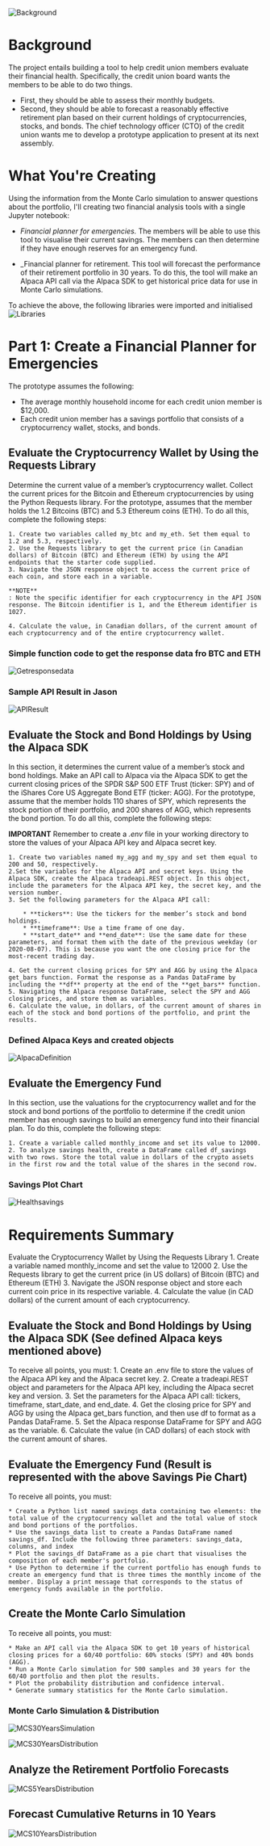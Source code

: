 ![Background](Images/financial_planning_bg.JPG)

# Background
The project entails building a tool to help credit union members evaluate their financial health. Specifically, the credit union board wants the members to be able to do two things. 
* First, they should be able to assess their monthly budgets. 
* Second, they should be able to forecast a reasonably effective retirement plan based on their current holdings of cryptocurrencies, stocks, and bonds. 
The chief technology officer (CTO) of the credit union wants me to develop a prototype application to present at its next assembly.

# What You're Creating
Using the information from the Monte Carlo simulation to answer questions about the portfolio, I'll creating two financial analysis tools with a single Jupyter notebook:

* _Financial planner for emergencies._ The members will be able to use this tool to visualise their current savings. The members can then determine if they have enough reserves for an emergency fund.

* _Financial planner for retirement. This tool will forecast the performance of their retirement portfolio in 30 years. To do this, the tool will make an Alpaca API call via the Alpaca SDK to get historical price data for use in Monte Carlo simulations.

To achieve the above, the following libraries were imported and initialised
![Libraries](Images/import_libraries.JPG)


# Part 1: Create a Financial Planner for Emergencies
The prototype assumes the following:

* The average monthly household income for each credit union member is $12,000.
* Each credit union member has a savings portfolio that consists of a cryptocurrency wallet, stocks, and bonds.

## Evaluate the Cryptocurrency Wallet by Using the Requests Library
Determine the current value of a member’s cryptocurrency wallet. Collect the current prices for the Bitcoin and Ethereum cryptocurrencies by using the Python Requests library. For the prototype, assumes that the member holds the 1.2 Bitcoins (BTC) and 5.3 Ethereum coins (ETH). To do all this, complete the following steps:

    1. Create two variables called my_btc and my_eth. Set them equal to 1.2 and 5.3, respectively.
    2. Use the Requests library to get the current price (in Canadian dollars) of Bitcoin (BTC) and Ethereum (ETH) by using the API endpoints that the starter code supplied.
    3. Navigate the JSON response object to access the current price of each coin, and store each in a variable.

    **NOTE**
    : Note the specific identifier for each cryptocurrency in the API JSON response. The Bitcoin identifier is 1, and the Ethereum identifier is 1027.

    4. Calculate the value, in Canadian dollars, of the current amount of each cryptocurrency and of the entire cryptocurrency wallet.

### Simple function code to get the response data fro BTC and ETH
![Getresponsedata](Images/mod_getresponse_data.JPG)

### Sample API Result in Jason
![APIResult](Images/result_api_getdata.JPG)


## Evaluate the Stock and Bond Holdings by Using the Alpaca SDK
In this section, it determines the current value of a member’s stock and bond holdings. Make an API call to Alpaca via the Alpaca SDK to get the current closing prices of the SPDR S&P 500 ETF Trust (ticker: SPY) and of the iShares Core US Aggregate Bond ETF (ticker: AGG). For the prototype, assume that the member holds 110 shares of SPY, which represents the stock portion of their portfolio, and 200 shares of AGG, which represents the bond portion. To do all this, complete the following steps:

**IMPORTANT**
Remember to create a *.env* file in your working directory to store the values of your Alpaca API key and Alpaca secret key.

    1. Create two variables named my_agg and my_spy and set them equal to 200 and 50, respectively.
    2.Set the variables for the Alpaca API and secret keys. Using the Alpaca SDK, create the Alpaca tradeapi.REST object. In this object, include the parameters for the Alpaca API key, the secret key, and the version number.
    3. Set the following parameters for the Alpaca API call:

        * **tickers**: Use the tickers for the member’s stock and bond holdings.
        * **timeframe**: Use a time frame of one day.
        * **start_date** and **end_date**: Use the same date for these parameters, and format them with the date of the previous weekday (or 2020-08-07). This is because you want the one closing price for the most-recent trading day.

    4. Get the current closing prices for SPY and AGG by using the Alpaca get_bars function. Format the response as a Pandas DataFrame by including the **df** property at the end of the **get_bars** function.
    5. Navigating the Alpaca response DataFrame, select the SPY and AGG closing prices, and store them as variables.
    6. Calculate the value, in dollars, of the current amount of shares in each of the stock and bond portions of the portfolio, and print the results.

### Defined Alpaca Keys and created objects
![AlpacaDefinition](Images/alpaca_key_object.JPG)

## Evaluate the Emergency Fund
In this section, use the valuations for the cryptocurrency wallet and for the stock and bond portions of the portfolio to determine if the credit union member has enough savings to build an emergency fund into their financial plan. To do this, complete the following steps:

    1. Create a variable called monthly_income and set its value to 12000.
    2. To analyze savings health, create a DataFrame called df_savings with two rows. Store the total value in dollars of the crypto assets in the first row and the total value of the shares in the second row.

### Savings Plot Chart
![Healthsavings](Images/savings_pie_chart.JPG)

# Requirements Summary
Evaluate the Cryptocurrency Wallet by Using the Requests Library 
    1. Create a variable named monthly_income and set the value to 12000
    2. Use the Requests library to get the current price (in US dollars) of Bitcoin (BTC) and Ethereum (ETH)
    3. Navigate the JSON response object and store each current coin price in its respective variable.
    4. Calculate the value (in CAD dollars) of the current amount of each cryptocurrency.

## Evaluate the Stock and Bond Holdings by Using the Alpaca SDK (See defined Alpaca keys mentioned above)
To receive all points, you must:
    1. Create an .env file to store the values of the Alpaca API key and the Alpaca secret key.
    2. Create a tradeapi.REST object and parameters for the Alpaca API key, including the Alpaca secret key and version.
    3. Set the parameters for the Alpaca API call: tickers, timeframe, start_date, and end_date.
    4. Get the closing price for SPY and AGG by using the Alpaca get_bars function, and then use df to format as a Pandas DataFrame.
    5. Set the Alpaca response DataFrame for SPY and AGG as the variable.
    6. Calculate the value (in CAD dollars) of each stock with the current amount of shares.

## Evaluate the Emergency Fund (Result is represented with the above Savings Pie Chart)
To receive all points, you must:

    * Create a Python list named savings_data containing two elements: the total value of the cryptocurrency wallet and the total value of stock and bond portions of the portfolios. 
    * Use the savings_data list to create a Pandas DataFrame named savings_df. Include the following three parameters: savings_data, columns, and index
    * Plot the savings_df DataFrame as a pie chart that visualises the composition of each member's portfolio.
    * Use Python to determine if the current portfolio has enough funds to create an emergency fund that is three times the monthly income of the member. Display a print message that corresponds to the status of emergency funds available in the portfolio.

## Create the Monte Carlo Simulation
To receive all points, you must:

    * Make an API call via the Alpaca SDK to get 10 years of historical closing prices for a 60/40 portfolio: 60% stocks (SPY) and 40% bonds (AGG).
    * Run a Monte Carlo simulation for 500 samples and 30 years for the 60/40 portfolio and then plot the results.
    * Plot the probability distribution and confidence interval.
    * Generate summary statistics for the Monte Carlo simulation.

### Monte Carlo Simulation & Distribution
![MCS30YearsSimulation](Images/mcs_30yr_simulation_data.JPG)

![MCS30YearsDistribution](Images/mcs_30yr_plot_dist_simulation.JPG)

## Analyze the Retirement Portfolio Forecasts
![MCS5YearsDistribution](Images/mcs_5yr_plot_dist_simulation.JPG)
        
## Forecast Cumulative Returns in 10 Years
![MCS10YearsDistribution](Images/mcs_10yr_plot_dist_simulation.JPG)
